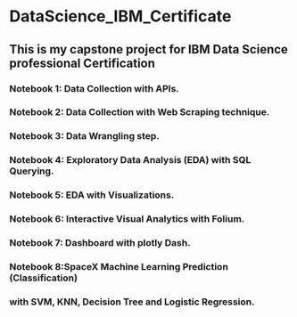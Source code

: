 # DataScience_IBM_Certificate <br>
## This is my capstone project for IBM Data Science professional Certification <br>

### Notebook 1: Data Collection with APIs. <br>
### Notebook 2: Data Collection with Web Scraping technique.<br>
### Notebook 3: Data Wrangling step.<br>
### Notebook 4: Exploratory Data Analysis (EDA) with SQL Querying.<br>
### Notebook 5: EDA with Visualizations.<br>
### Notebook 6: Interactive Visual Analytics with Folium.<br>
### Notebook 7: Dashboard with plotly Dash.<br>
### Notebook 8:SpaceX Machine Learning Prediction (Classification)<br>
###            with SVM, KNN, Decision Tree and Logistic Regression.<br>
